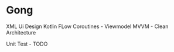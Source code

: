 # Gong

XML Ui Design
Kotlin FLow 
Coroutines - Viewmodel 
MVVM - Clean Architecture

Unit Test - TODO
